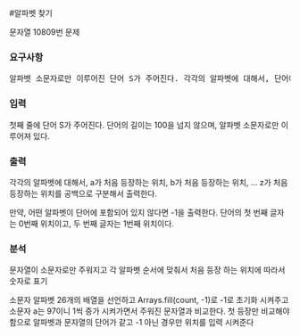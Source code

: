 #알파벳 찾기
<p>
문자열 10809번 문제
</p>

### 요구사항

<pre>
알파벳 소문자로만 이루어진 단어 S가 주어진다. 각각의 알파벳에 대해서, 단어에 포함되어 있는 경우에는 처음 등장하는 위치를, 포함되어 있지 않은 경우에는 -1을 출력하는 프로그램을 작성하시오.
</pre>


### 입력
첫째 줄에 단어 S가 주어진다. 단어의 길이는 100을 넘지 않으며, 알파벳 소문자로만 이루어져 있다.

### 출력
각각의 알파벳에 대해서, a가 처음 등장하는 위치, b가 처음 등장하는 위치, ... z가 처음 등장하는 위치를 공백으로 구분해서 출력한다.

만약, 어떤 알파벳이 단어에 포함되어 있지 않다면 -1을 출력한다. 단어의 첫 번째 글자는 0번째 위치이고, 두 번째 글자는 1번째 위치이다.
### 분석
문자열이 소문자로만 주워지고 각 알파벳 순서에 맞춰서 처음 등장 하는 위치에 따라서 숫자로 표기

소문자 알파벳 26개의 배열을 선언하고  Arrays.fill(count, -1)로 -1로 초기화 시켜주고 소문자 a는 97이니 1씩 증가 시켜가면서 주워진 문자열과 비교한다.
첫 등장만 비교해야 함으로  알파벳과 문자열의 단어가 같고 -1 아닌 경우만 위치를 입력 시켜준다


</br>
<pre>

 <pre>

